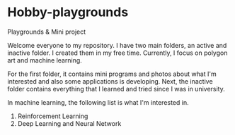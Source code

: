 # Hobby-playgrounds
Playgrounds &amp; Mini project

Welcome everyone to my repository.
I have two main folders, an active and inactive folder. I created them in my free time. Currently, I focus on polygon art and machine learning.

For the first folder, it contains mini programs and photos about what I'm interested and also some applications is developing.
Next, the inactive folder contains everything that I learned and tried since I was in university.

In machine learning, the following list is what I'm interested in.
1. Reinforcement Learning
2. Deep Learning and Neural Network
